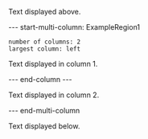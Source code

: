 Text displayed above.

--- start-multi-column: ExampleRegion1
```column-settings
number of columns: 2
largest column: left
```

Text displayed in column 1.

--- end-column ---

Text displayed in column 2.

--- end-multi-column

Text displayed below.